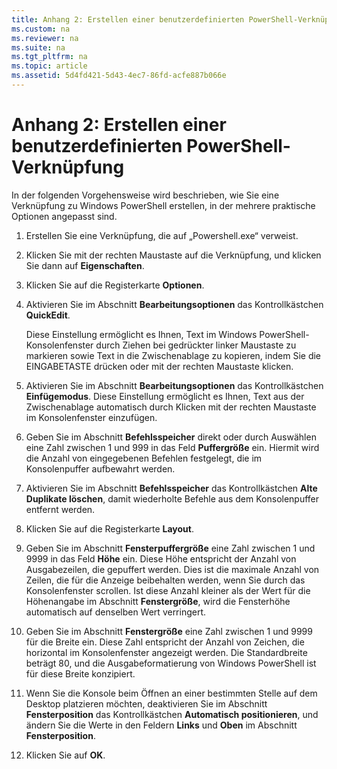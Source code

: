 ```yaml
---
title: Anhang 2: Erstellen einer benutzerdefinierten PowerShell-Verknüpfung
ms.custom: na
ms.reviewer: na
ms.suite: na
ms.tgt_pltfrm: na
ms.topic: article
ms.assetid: 5d4fd421-5d43-4ec7-86fd-acfe887b066e
---
```

# Anhang 2: Erstellen einer benutzerdefinierten PowerShell-Verknüpfung
In der folgenden Vorgehensweise wird beschrieben, wie Sie eine Verknüpfung zu Windows PowerShell erstellen, in der mehrere praktische Optionen angepasst sind.

1.  Erstellen Sie eine Verknüpfung, die auf „Powershell.exe“ verweist.

2.  Klicken Sie mit der rechten Maustaste auf die Verknüpfung, und klicken Sie dann auf **Eigenschaften**.

3.  Klicken Sie auf die Registerkarte **Optionen**.

4.  Aktivieren Sie im Abschnitt **Bearbeitungsoptionen** das Kontrollkästchen **QuickEdit**.

    Diese Einstellung ermöglicht es Ihnen, Text im Windows PowerShell-Konsolenfenster durch Ziehen bei gedrückter linker Maustaste zu markieren sowie Text in die Zwischenablage zu kopieren, indem Sie die EINGABETASTE drücken oder mit der rechten Maustaste klicken.

5.  Aktivieren Sie im Abschnitt **Bearbeitungsoptionen** das Kontrollkästchen **Einfügemodus**. Diese Einstellung ermöglicht es Ihnen, Text aus der Zwischenablage automatisch durch Klicken mit der rechten Maustaste im Konsolenfenster einzufügen.

6.  Geben Sie im Abschnitt **Befehlsspeicher** direkt oder durch Auswählen eine Zahl zwischen 1 und 999 in das Feld **Puffergröße** ein. Hiermit wird die Anzahl von eingegebenen Befehlen festgelegt, die im Konsolenpuffer aufbewahrt werden.

7.  Aktivieren Sie im Abschnitt **Befehlsspeicher** das Kontrollkästchen **Alte Duplikate löschen**, damit wiederholte Befehle aus dem Konsolenpuffer entfernt werden.

8.  Klicken Sie auf die Registerkarte **Layout**.

9. Geben Sie im Abschnitt **Fensterpuffergröße** eine Zahl zwischen 1 und 9999 in das Feld **Höhe** ein. Diese Höhe entspricht der Anzahl von Ausgabezeilen, die gepuffert werden. Dies ist die maximale Anzahl von Zeilen, die für die Anzeige beibehalten werden, wenn Sie durch das Konsolenfenster scrollen. Ist diese Anzahl kleiner als der Wert für die Höhenangabe im Abschnitt **Fenstergröße**, wird die Fensterhöhe automatisch auf denselben Wert verringert.

10. Geben Sie im Abschnitt **Fenstergröße** eine Zahl zwischen 1 und 9999 für die Breite ein. Diese Zahl entspricht der Anzahl von Zeichen, die horizontal im Konsolenfenster angezeigt werden. Die Standardbreite beträgt 80, und die Ausgabeformatierung von Windows PowerShell ist für diese Breite konzipiert.

11. Wenn Sie die Konsole beim Öffnen an einer bestimmten Stelle auf dem Desktop platzieren möchten, deaktivieren Sie im Abschnitt **Fensterposition** das Kontrollkästchen **Automatisch positionieren**, und ändern Sie die Werte in den Feldern **Links** und **Oben** im Abschnitt **Fensterposition**.

12. Klicken Sie auf **OK**.



<!--HONumber=Apr16_HO1-->


